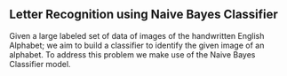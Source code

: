 ## Letter Recognition using Naive Bayes Classifier

Given a large labeled set of data of images of the handwritten English
Alphabet; we aim to build a classifier to identify the given image of
an alphabet. To address this problem we make use of the Naive Bayes
Classifier model.
